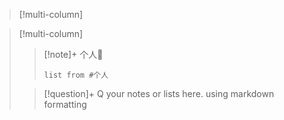 >[!multi-column]


> [!multi-column]
>
>> [!note]+ 个人🚀
>> ```dataview 
>> list from #个人
>> ```
>
>> [!question]+ Q 
>> your notes or lists here. using markdown formatting
>



